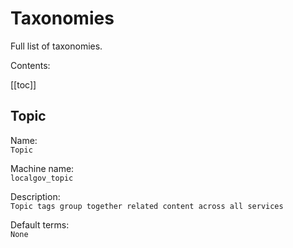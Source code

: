 # Taxonomies

Full list of taxonomies.

Contents:

[[toc]]

## Topic

Name:  
`Topic`

Machine name:  
`localgov_topic`

Description:  
`Topic tags group together related content across all services`

Default terms:  
`None`
